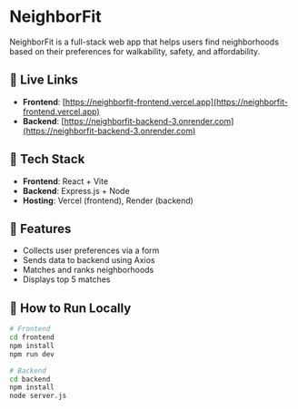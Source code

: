 # NeighborFit

NeighborFit is a full-stack web app that helps users find neighborhoods based on their preferences for walkability, safety, and affordability.

## 🔗 Live Links
- **Frontend**: [https://neighborfit-frontend.vercel.app](https://neighborfit-frontend.vercel.app)
- **Backend**: [https://neighborfit-backend-3.onrender.com](https://neighborfit-backend-3.onrender.com)

## 🧰 Tech Stack
- **Frontend**: React + Vite
- **Backend**: Express.js + Node
- **Hosting**: Vercel (frontend), Render (backend)

## 📝 Features
- Collects user preferences via a form
- Sends data to backend using Axios
- Matches and ranks neighborhoods
- Displays top 5 matches

## 🚀 How to Run Locally

```bash
# Frontend
cd frontend
npm install
npm run dev

# Backend
cd backend
npm install
node server.js

